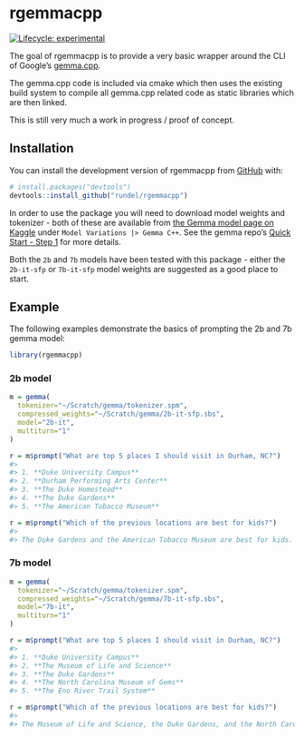 

<!-- README.md is generated from README.Rmd. Please edit that file -->

# rgemmacpp

<!-- badges: start -->

[![Lifecycle:
experimental](https://img.shields.io/badge/lifecycle-experimental-orange.svg)](https://lifecycle.r-lib.org/articles/stages.html#experimental)
<!-- badges: end -->

The goal of rgemmacpp is to provide a very basic wrapper around the CLI
of Google’s [gemma.cpp](https://github.com/google/gemma.cpp).

The gemma.cpp code is included via cmake which then uses the existing
build system to compile all gemma.cpp related code as static libraries
which are then linked.

This is still very much a work in progress / proof of concept.

## Installation

You can install the development version of rgemmacpp from
[GitHub](https://github.com/) with:

``` r
# install.packages("devtools")
devtools::install_github("rundel/rgemmacpp")
```

In order to use the package you will need to download model weights and
tokenizer - both of these are available from [the Gemma model page on
Kaggle](https://www.kaggle.com/models/google/gemma) under
`Model Variations |> Gemma C++`. See the gemma repo’s [Quick Start -
Step
1](https://github.com/google/gemma.cpp?tab=readme-ov-file#step-1-obtain-model-weights-and-tokenizer-from-kaggle)
for more details.

Both the `2b` and `7b` models have been tested with this package -
either the `2b-it-sfp` or `7b-it-sfp` model weights are suggested as a
good place to start.

## Example

The following examples demonstrate the basics of prompting the 2b and 7b
gemma model:

``` r
library(rgemmacpp)
```

### 2b model

``` r
m = gemma(
  tokenizer="~/Scratch/gemma/tokenizer.spm",
  compressed_weights="~/Scratch/gemma/2b-it-sfp.sbs",
  model="2b-it",
  multiturn="1"
)

r = m$prompt("What are top 5 places I should visit in Durham, NC?")
#> 
#> 1. **Duke University Campus**
#> 2. **Durham Performing Arts Center**
#> 3. **The Duke Homestead**
#> 4. **The Duke Gardens**
#> 5. **The American Tobacco Museum**

r = m$prompt("Which of the previous locations are best for kids?")
#> 
#> The Duke Gardens and the American Tobacco Museum are best for kids. The Duke Gardens offer a variety of activities for kids of all ages, including a children's garden, a playground, and a petting zoo. The American Tobacco Museum offers exhibits on the history of tobacco in Durham, including a factory tour and a museum shop.
```

### 7b model

``` r
m = gemma(
  tokenizer="~/Scratch/gemma/tokenizer.spm",
  compressed_weights="~/Scratch/gemma/7b-it-sfp.sbs",
  model="7b-it",
  multiturn="1"
)

r = m$prompt("What are top 5 places I should visit in Durham, NC?")
#> 
#> 1. **Duke University Campus**
#> 2. **The Museum of Life and Science**
#> 3. **The Duke Gardens**
#> 4. **The North Carolina Museum of Gems**
#> 5. **The Eno River Trail System**

r = m$prompt("Which of the previous locations are best for kids?")
#> 
#> The Museum of Life and Science, the Duke Gardens, and the North Carolina Museum of Gems are all great places for kids.
```
